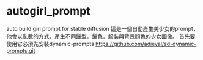 # autogirl_prompt
auto build girl prompt for stable diffusion
這是一個自動產生美少女的prompt，他會以亂數的方式，產生不同髮型，髮色，服裝與背景顏色的少女圖像。
首先要使用它必須先安裝dynamic-prompts
https://github.com/adieyal/sd-dynamic-prompts.git

